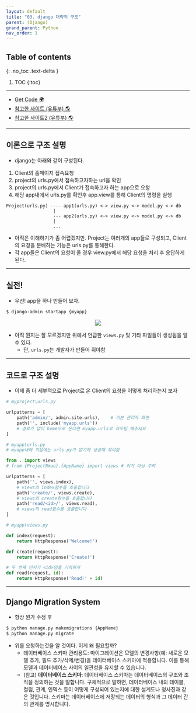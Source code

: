 ```yaml
---
layout: default
title: "03. django 대략적 구조"
parent: (Django)
grand_parent: Python
nav_order: 1
---
```


## Table of contents
{: .no_toc .text-delta }

1. TOC
{:toc}

---

* [Get Code 🌍](https://github.com/Arthur880708/QuantumTrade.BackEnd)
* [참고한 사이트 (유튜부) 🌎](https://www.youtube.com/watch?v=QX8CQMycDa0&list=PLuHgQVnccGMDLp4GH-rgQhVKqqZawlNwG&index=4)
* [참고한 사이트2 (유튜부) 🌎](https://www.youtube.com/watch?v=AafeZ6dxMzo&list=PLuHgQVnccGMDLp4GH-rgQhVKqqZawlNwG&index=6)

---

## 이론으로 구조 설명

* django는 아래와 같이 구성된다.

1. Client의 홈페이지 접속요청
2. project의 urls.py에서 접속하고자하는 url을 확인
3. project의 urls.py에서 Client가 접속하고자 하는 app으로 요청
4. 해당 app내에서 urls.py를 확인후 app.view를 통해 Client의 명령을 실행

```
Project(urls.py) ---- app1(urls.py) <-> view.py <-> model.py <-> db
                  |
                  --- app2(urls.py) <-> view.py <-> model.py <-> db
                  |
                  ...
```

* 아직은 이해하기가 좀 어렵겠지만. Project는 여러개의 app들로 구성되고, Client의 요청을 분배하는 기능은 urls.py를 통해한다. 
* 각 app들은 Client의 요청이 올 경우 view.py에서 해당 요청을 처리 후 응답하게 된다.

---

## 실전!

* 우선! app을 하나 만들어 보자.

```bash
$ django-admin startapp {myapp}
```

<p align="center">
  <img src="https://taehyungs-programming-blog.github.io/blog/assets/images/python/django/basic-3-1.png" style="border-radius:5%;border:1px solid #e6e1e8"/>
</p>

* 아직 뭔지는 잘 모르겠지만 위에서 언급한 `views.py` 및 기타 파일들이 생성됨을 알수 있다.
    * 단, `urls.py`는 개발자가 만들어 줘야함

---

## 코드로 구조 설명

* 이제 좀 더 세부적으로 Project로 온 Client의 요청을 어떻게 처리하는지 보자

```py
# myproject\urls.py

urlpatterns = [
    path('admin/', admin.site.urls),    # 기본 관리자 화면
    path('', include('myapp.urls'))
    # 경로가 없이 home으로 온다면 myapp.urls로 라우팅 해주세요
]
```

```py
# myapp\urls.py
# myapp내에 처음에는 urls.py가 없기에 생성해 줘야함

from . import views
# from {ProjectNmae}.{AppName} import views # 이거 아님 주의

urlpatterns = [
    path('', views.index),
    # views의 index함수를 호출합니다
    path('create/', views.create),
    # views의 create함수를 호출합니다
    path('read/<id>/', views.read),
    # views의 read함수를 호출합니다
]
```

```py
# myapp\views.py

def index(request):
    return HttpResponse('Welcome!')

def create(request):
    return HttpResponse('Create!')

# 두 번째 인자가 <id>임을 기억하자
def read(request, id):
    return HttpResponse('Read!' + id)
```

---

## Django Migration System

* 항상 뭔가 수정 후 

```bash
$ python manage.py makemigrations {AppName}
$ python manage.py migrate
```

* 위를 요청하는것을 알 것이다. 이게 왜 필요할까?
    * 데이터베이스 스키마 관리용도: 마이그레이션은 모델의 변경사항(예: 새로운 모델 추가, 필드 추가/삭제/변경)을 데이터베이스 스키마에 적용합니다. 이를 통해 모델과 데이터베이스 사이의 일관성을 유지할 수 있습니다.
    * (참고) **데이터베이스 스키마**: 데이터베이스 스키마는 데이터베이스의 구조와 조직을 정의하는 것을 말합니다. 구체적으로 말하면, 데이터베이스 내의 테이블, 컬럼, 관계, 인덱스 등이 어떻게 구성되어 있는지에 대한 설계도나 청사진과 같은 것입니다. 스키마는 데이터베이스에 저장되는 데이터의 형식과 그 데이터 간의 관계를 명시합니다.


